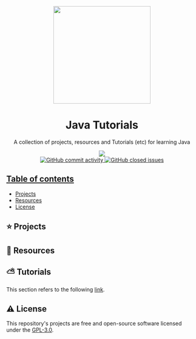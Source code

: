 <p align="center">
  <img width="auto" height="256px" src="https://user-images.githubusercontent.com/34566999/230315677-0857f317-275c-4af5-ab1e-cd09e5419d14.png">
</p>

<h1 align="center">Java Tutorials</h1>

<p align="center">
    A collection of projects, resources and Tutorials (etc) for learning Java
</p>

<p align="center">
    <a title="License GNU" href="https://github.com/enfycius/Java/blob/main/LICENSE"><img src="https://img.shields.io/badge/license-GPL v3-blue?style=flat-square"> <br>
    <img alt="GitHub commit activity" src="https://img.shields.io/github/commit-activity/m/enfycius/Java"/>
    <img alt="GitHub closed issues" src="https://img.shields.io/github/issues-closed/enfycius/Java"/>
</p>

## Table of contents

  * [Projects](#)
  * [Resources](#)
  * [License](#)

## :star: Projects

## :seedling: Resources

## :partly_sunny: Tutorials

This section refers to the following [link](https://enfycius.github.io/_enfycius/docs/category/java).

## :warning: License

This repository's projects are free and open-source software licensed under the [GPL-3.0](https://github.com/enfycius/Python/blob/master/LICENSE).